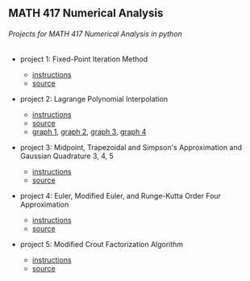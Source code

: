 ## MATH 417 Numerical Analysis
###### Projects for MATH 417 Numerical Analysis in python

* project 1: Fixed-Point Iteration Method
  * [instructions](p1_instructions.txt)
  * [source](project1.py)
  
* project 2: Lagrange Polynomial Interpolation
  * [instructions](p2_instructions.txt)
  * [source](project2.py)
  * [graph 1](test_p2_opt1.png), [graph 2](test_p2_opt2.png), [graph 3](test_p2_opt3.png), [graph 4](test_p2_opt4.png)
* project 3: Midpoint, Trapezoidal and Simpson's Approximation and Gaussian Quadrature 3, 4, 5
  * [instructions](p3_instructions.txt)
  * [source](project3.py)
* project 4: Euler, Modified Euler, and Runge-Kutta Order Four Approximation
  * [instructions](p4_instructions.txt)
  * [source](project4.py)
* project 5: Modified Crout Factorization Algorithm
  * [instructions](p5_instructions.txt)
  * [source](project5.py)
